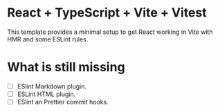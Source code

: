 # React + TypeScript + Vite + Vitest

This template provides a minimal setup to get React working in Vite with HMR and some ESLint rules.

# What is still missing

- [ ] ESlint Markdown plugin.
- [ ] ESLint HTML plugin.
- [ ] ESlint an Prettier commit hooks.
